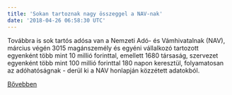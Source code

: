 ```yaml
---
title: 'Sokan tartoznak nagy összeggel a NAV-nak'
date: '2018-04-26 06:58:30 UTC'
---
```


Továbbra is sok tartós adósa van a Nemzeti Adó- és Vámhivatalnak (NAV), március végén 3015 magánszemély és egyéni vállalkozó tartozott egyenként több mint 10 millió forinttal, emellett 1680 társaság, szervezet egyenként több mint 100 millió forinttal 180 napon keresztül, folyamatosan az adóhatóságnak - derül ki a NAV honlapján közzétett adatokból.


[Bővebben](https://ift.tt/2r1IEXO)
